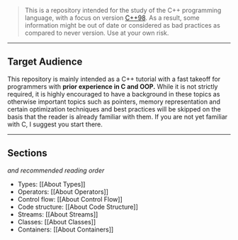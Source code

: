 > This is a repository intended for the study of the C++ programming language, with a focus on version [C++98](https://cplusplus.com/doc/oldtutorial/). As a result, some information might be out of date or considered as bad practices as compared to never version. Use at your own risk.

---
## Target Audience

This repository is mainly intended as a C++ tutorial with a fast takeoff for programmers with **prior experience in C and OOP.** While it is not strictly required, it is highly encouraged to have a background in these topics as otherwise important topics such as pointers, memory representation and certain optimization techniques and best practices will be skipped on the basis that the reader is already familiar with them. If you are not yet familiar with C, I suggest you start there.

---
## Sections
*and recommended reading order*

- Types: [[About Types]]
- Operators: [[About Operators]]
- Control flow: [[About Control Flow]]
- Code structure: [[About Code Structure]]
- Streams: [[About Streams]]
- Classes: [[About Classes]]
- Containers: [[About Containers]]